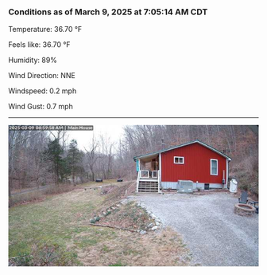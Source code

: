 ### Conditions as of March 9, 2025 at 7:05:14 AM CDT 

Temperature: 36.70 &deg;F

Feels like: 36.70 &deg;F

Humidity: 89%

Wind Direction: NNE

Windspeed: 0.2 mph

Wind Gust: 0.7 mph

---

<img src="./images/latest.jpeg"/>

